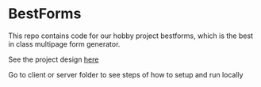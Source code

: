 # BestForms

This repo contains code for our hobby project bestforms, which is the best in class multipage form generator.

See the project design [here](https://excalidraw.com/#json=uwqT6zHQOFTBSVegWPI8D,mp32tlNQT6ElRo3ifF9uQA)

Go to client or server folder to see steps of how to setup and run locally
